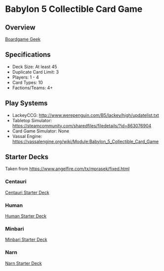 # Babylon 5 Collectible Card Game

## Overview

[Boardgame Geek](https://boardgamegeek.com/boardgame/2640/babylon-5-collectible-card-game)

## Specifications

* Deck Size: At least 45
* Duplicate Card Limit: 3
* Players: 1 - 4
* Card Types: 10
* Factions/Teams: 4+

## Play Systems

* LackeyCCG: <http://www.werepenguin.com/B5/lackey/high/updatelist.txt>
* Tabletop Simulator: <https://steamcommunity.com/sharedfiles/filedetails/?id=863076904>
* Card Game Simulator: None
* Vassal Engine: <https://vassalengine.org/wiki/Module:Babylon_5_Collectible_Card_Game>

## Starter Decks

Taken from <https://www.angelfire.com/tx/mprasek/fixed.html>

### Centauri

[Centauri Starter Deck](./babylon-5/centauri-starter-deck.csv)

### Human

[Human Starter Deck](./babylon-5/human-starter-deck.csv)

### Minbari

[Minbari Starter Deck](./babylon-5/minbari-starter-deck.csv)

### Narn

[Narn Starter Deck](./babylon-5/narn-starter-deck.csv)
